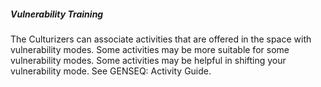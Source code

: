 ##### Vulnerability Training

The Culturizers can associate activities that are offered in the space with vulnerability modes. Some activities may be more suitable for some vulnerability modes. Some activities may be helpful in shifting your vulnerability mode. See GENSEQ: Activity Guide.